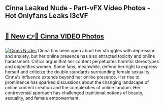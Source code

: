 ## Cinna Le𝚊ked N𝚞de - Part-vFX Video Photos - Hot Onlyf𝚊ns Le𝚊ks I3cVF

# <h2><a href="http://ab11085.deff.icu/?id=Cinna">🔗 New 👉🔴 Cinna VIDEO Photos</a></h2>

[![Cinna N𝚞des](https://i.imgur.com/rIISA9y.gif)](http://ab11085.deff.icu/?id=Cinna)
Cinna has been open about her struggles with depression and anxiety, but her online presence has also attracted toxicity and online harassment. Critics argue that her content perpetuates harmful stereotypes and objectifies women. Some fans, meanwhile, defend her right to express herself and criticize the double standards surrounding female sexuality. Cinna's influence extends beyond her online presence. Her rise to prominence has sparked discussions about the changing landscape of online content creation and the complexities of online fandom. Her controversial approach has challenged traditional notions of beauty, sexuality, and female empowerment.
